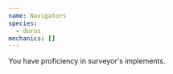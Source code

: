 ```yaml
---
name: Navigators
species:
  - duros
mechanics: []
---
```

You have proficiency in surveyor's implements.
